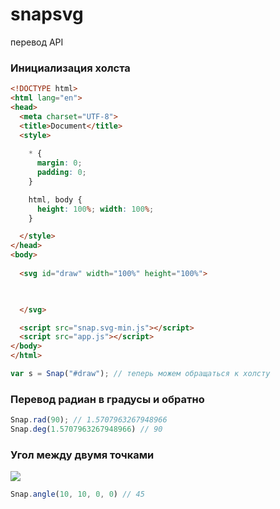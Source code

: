 # snapsvg
перевод API


### Инициализация холста

```html
<!DOCTYPE html>
<html lang="en">
<head>
  <meta charset="UTF-8">
  <title>Document</title>
  <style>
    
    * { 
      margin: 0;
      padding: 0;
    }

    html, body {
      height: 100%; width: 100%;
    }

  </style>
</head>
<body>
  
  <svg id="draw" width="100%" height="100%">
    


  </svg>

  <script src="snap.svg-min.js"></script>
  <script src="app.js"></script>
</body>
</html>
````

```javascript
var s = Snap("#draw"); // теперь можем обращаться к холсту
```

### Перевод радиан в градусы и обратно

```javascript
Snap.rad(90); // 1.5707963267948966
Snap.deg(1.5707963267948966) // 90
```

### Угол между двумя точками

<img src="https://habrastorage.org/files/a48/0cd/b9e/a480cdb9e05744788be4075af690fd5d.png"/>

```javascript
Snap.angle(10, 10, 0, 0) // 45
```